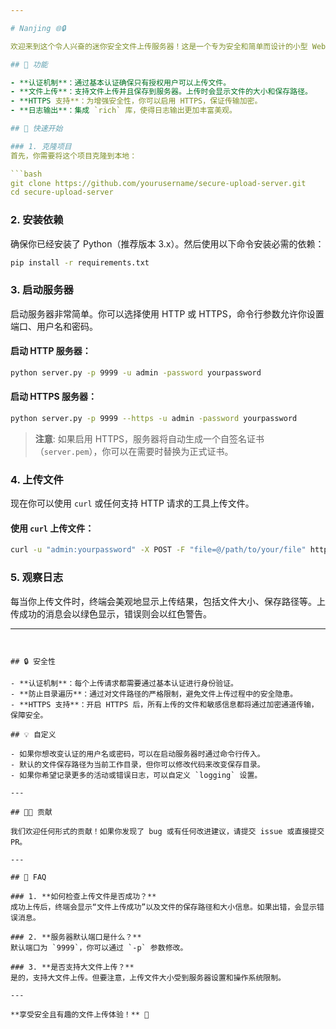 ```yaml
---

# Nanjing 🌐🔒

欢迎来到这个令人兴奋的迷你安全文件上传服务器！这是一个专为安全和简单而设计的小型 Web 服务器，支持文件上传，并且在每次上传文件时都会进行身份验证。你可以通过 HTTP 或 HTTPS 安全地上传文件，并且会收到详细的反馈信息。

## 🎯 功能

- **认证机制**：通过基本认证确保只有授权用户可以上传文件。
- **文件上传**：支持文件上传并且保存到服务器。上传时会显示文件的大小和保存路径。
- **HTTPS 支持**：为增强安全性，你可以启用 HTTPS，保证传输加密。
- **日志输出**：集成 `rich` 库，使得日志输出更加丰富美观。

## 🚀 快速开始

### 1. 克隆项目
首先，你需要将这个项目克隆到本地：

```bash
git clone https://github.com/yourusername/secure-upload-server.git
cd secure-upload-server
```

### 2. 安装依赖
确保你已经安装了 Python（推荐版本 3.x）。然后使用以下命令安装必需的依赖：

```bash
pip install -r requirements.txt
```

### 3. 启动服务器
启动服务器非常简单。你可以选择使用 HTTP 或 HTTPS，命令行参数允许你设置端口、用户名和密码。

#### 启动 HTTP 服务器：
```bash
python server.py -p 9999 -u admin -password yourpassword
```

#### 启动 HTTPS 服务器：
```bash
python server.py -p 9999 --https -u admin -password yourpassword
```

> **注意**: 如果启用 HTTPS，服务器将自动生成一个自签名证书（`server.pem`），你可以在需要时替换为正式证书。

### 4. 上传文件
现在你可以使用 `curl` 或任何支持 HTTP 请求的工具上传文件。

#### 使用 `curl` 上传文件：
```bash
curl -u "admin:yourpassword" -X POST -F "file=@/path/to/your/file" http://localhost:9999/uploads
```

### 5. 观察日志
每当你上传文件时，终端会美观地显示上传结果，包括文件大小、保存路径等。上传成功的消息会以绿色显示，错误则会以红色警告。

---
```


## 🔒 安全性

- **认证机制**：每个上传请求都需要通过基本认证进行身份验证。
- **防止目录遍历**：通过对文件路径的严格限制，避免文件上传过程中的安全隐患。
- **HTTPS 支持**：开启 HTTPS 后，所有上传的文件和敏感信息都将通过加密通道传输，保障安全。

## 💡 自定义

- 如果你想改变认证的用户名或密码，可以在启动服务器时通过命令行传入。
- 默认的文件保存路径为当前工作目录，但你可以修改代码来改变保存目录。
- 如果你希望记录更多的活动或错误日志，可以自定义 `logging` 设置。

---

## 👨‍💻 贡献

我们欢迎任何形式的贡献！如果你发现了 bug 或有任何改进建议，请提交 issue 或直接提交 PR。

---

## 🤔 FAQ

### 1. **如何检查上传文件是否成功？**
成功上传后，终端会显示“文件上传成功”以及文件的保存路径和大小信息。如果出错，会显示错误消息。

### 2. **服务器默认端口是什么？**
默认端口为 `9999`，你可以通过 `-p` 参数修改。

### 3. **是否支持大文件上传？**
是的，支持大文件上传。但要注意，上传文件大小受到服务器设置和操作系统限制。

---

**享受安全且有趣的文件上传体验！** 🎉
